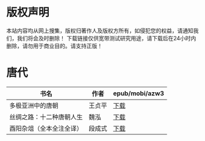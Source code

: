 # 版权声明

本站内容均从网上搜集，版权归著作人及版权方所有，如侵犯您的权益，请通知我们，我们将会及时删除！ 下载链接仅供宽带测试研究用途，请下载后在24小时内删除，请勿用于商业目的。请支持正版！

# 唐代

| 书名 | 作者 | epub/mobi/azw3 |
| --- | --- | --- |
| 多极亚洲中的唐朝 | 王贞平 | [下载](https://url89.ctfile.com/f/31084289-1375512703-66fba9?p=8866) |
| 丝绸之路：十二种唐朝人生 | 魏泓 | [下载](https://url89.ctfile.com/f/31084289-1375513810-ba6f6d?p=8866) |
| 酉阳杂俎（全本全注全译） | 段成式 | [下载](https://url89.ctfile.com/f/31084289-1357043302-be1cec?p=8866) |
